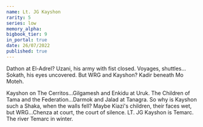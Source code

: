 ```yaml
---
name: Lt. JG Kayshon
rarity: 5
series: low
memory_alpha:
bigbook_tier: 9
in_portal: true
date: 26/07/2022
published: true
---
```


Dathon at El-Adrel? Uzani, his army with fist closed. Voyages, shuttles…Sokath, his eyes uncovered. But WRG and Kayshon? Kadir beneath Mo Moteh.

Kayshon on The Cerritos…Gilgamesh and Enkidu at Uruk. The Children of Tama and the Federation…Darmok and Jalad at Tanagra. So why is Kayshon such a Shaka, when the walls fell? Maybe Kiazi's children, their faces wet, but WRG…Chenza at court, the court of silence. LT. JG Kayshon is Temarc. The river Temarc in winter.
